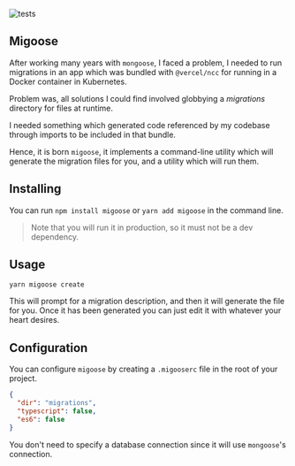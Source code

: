 ![tests](https://github.com/leonardoventurini/migoose/actions/workflows/tests.yml/badge.svg)

## Migoose

After working many years with `mongoose`, I faced a problem, I needed to run migrations in an app which was bundled
with `@vercel/ncc` for running in a Docker container in Kubernetes.

Problem was, all solutions I could find involved globbying a _migrations_ directory for files at runtime.

I needed something which generated code referenced by my codebase through imports to be included in that bundle.

Hence, it is born `migoose`, it implements a command-line utility which will generate the migration files for you, and a
utility which will run them.

## Installing

You can run `npm install migoose` or `yarn add migoose` in the command line.


> Note that you will run it in production, so it must not be a dev dependency.

## Usage

```shell
yarn migoose create
```

This will prompt for a migration description, and then it will generate the file for you. Once it has been generated you
can just edit it with whatever your heart desires.

## Configuration

You can configure `migoose` by creating a `.migooserc` file in the root of your project.

```json
{
  "dir": "migrations",
  "typescript": false,
  "es6": false
}
```

You don't need to specify a database connection since it will use `mongoose`'s connection.
